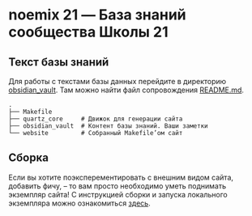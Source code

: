 # noemix 21 — База знаний сообщества Школы 21

## Текст базы знаний
Для работы с текстами базы данных перейдите в директорию [obsidian_vault](obsidian_vault/). Там можно найти файл сопровождения [README.md](obsidian_vault/README.md).

```shell
.
├── Makefile
├── quartz_core     # Движок для генерации сайта
├── obsidian_vault  # Контент базы знаний. Ваши заметки
└── website         # Собранный Makefile’ом сайт
```

## Сборка
Если вы хотите поэксперементировать с внешним видом сайта, добавить фичу, – то вам просто необходимо уметь поднимать экземпляр сайта!
С инструкцией сборки и запуска локального экземпляра можно ознакомиться [здесь](./docs/usage.md).
